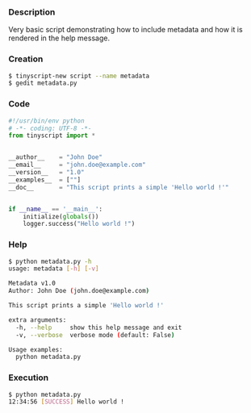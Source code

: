 ### Description

Very basic script demonstrating how to include metadata and how it is rendered in the help message.

### Creation

```sh
$ tinyscript-new script --name metadata
$ gedit metadata.py

```

### Code

```python hl_lines="6 7 8 9 10"
#!/usr/bin/env python
# -*- coding: UTF-8 -*-
from tinyscript import *


__author__    = "John Doe"
__email__     = "john.doe@example.com"
__version__   = "1.0"
__examples__  = [""]
__doc__       = "This script prints a simple 'Hello world !'"


if __name__ == '__main__':
    initialize(globals())
    logger.success("Hello world !")
```

### Help

```sh hl_lines="5 7"
$ python metadata.py -h
usage: metadata [-h] [-v]

Metadata v1.0
Author: John Doe (john.doe@example.com)

This script prints a simple 'Hello world !'

extra arguments:
  -h, --help     show this help message and exit
  -v, --verbose  verbose mode (default: False)

Usage examples:
  python metadata.py 

```

### Execution

```sh
$ python metadata.py 
12:34:56 [SUCCESS] Hello world !

```
